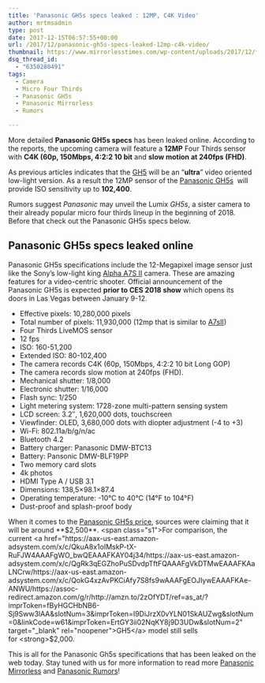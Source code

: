 ```yaml
---
title: 'Panasonic GH5s specs leaked : 12MP, C4K Video'
author: mrtmsadmin
type: post
date: 2017-12-15T06:57:55+00:00
url: /2017/12/panasonic-gh5s-specs-leaked-12mp-c4k-video/
thumbnail: https://www.mirrorlesstimes.com/wp-content/uploads/2017/12/full-panasonic-gh5s-specifications-leaked-web.jpg
dsq_thread_id:
  - "6350280491"
tags:
  - Camera
  - Micro Four Thirds
  - Panasonic GH5s
  - Panasonic Mirrorless
  - Rumors

---
```

More detailed **Panasonic GH5s specs** has been leaked online. According to the reports, the upcoming camera will feature a **12MP** Four Thirds sensor with **C4K (60p, 150Mbps, 4:2:2 10 bit** and **slow motion at 240fps (FHD)**.

As previous articles indicates that the <span class="s1"><a href="https://aax-us-east.amazon-adsystem.com/x/c/QuUm8yeGrSClVKQwbn_10YwAAAFgL7RYyAEAAAFKAUPFuIY/https://aax-us-east.amazon-adsystem.com/x/c/QokG4xzAvPKCiAfy7S8fs9wAAAFgEOJIywEAAAFKAe-ANWU/https://assoc-redirect.amazon.com/g/r/http://amzn.to/2zOfYDT/ref=as_at/?imprToken=xjoJ3V5hImkfWZM6Y621aw&slotNum=0&linkCode=w61&imprToken=ErtGY3ii02NqKY8j9D3UDw&slotNum=2" target="_blank" rel="noopener">GH5</a> </span>will be an “**ultra**” video oriented low-light version. As a result the 12MP sensor of the <a href="https://www.mirrorlesstimes.com/tags/panasonic-gh5s/" target="_blank" rel="noopener">Panasonic GH5s</a>  will provide ISO sensitivity up to **102,400**.

Rumors suggest _Panasonic_ may unveil the Lumix _GH5s_, a sister camera to their already popular micro four thirds lineup in the beginning of 2018. Before that check out the Panasonic GH5s specs below. <!--more-->

## Panasonic GH5s specs leaked online

Panasonic GH5s specifications include the 12-Megapixel image sensor just like the Sony’s low-light king <a href="https://aax-us-east.amazon-adsystem.com/x/c/QkuA8x1oIMskP-tX-RuFJW4AAAFgWO_bwQEAAAFKAY04j34/https://assoc-redirect.amazon.com/g/r/http://www.amazon.com/Sony-ILCE7SM2-mount-Camera-Full-Frame/dp/B0158SRJVQ/ref=as_at/?imprToken=fByHGCHbNB6-Sj9Sww3lAA&slotNum=1&ie=UTF8&qid=1513276234&sr=8-2&keywords=a7sii&linkCode=sl1&tag=daicamnew-20&linkId=11b731f5085ffdee4aa76ac679ccf47b" target="_blank" rel="noopener">Alpha A7S II</a> camera. These are amazing features for a video-centric shooter. Official announcement of the Panasonic GH5s is expected **prior to CES 2018 show** which opens its doors<span class="s1"> in Las Vegas between January 9-12. </span>

  * Effective pixels: 10,280,000 pixels
  * Total number of pixels: 11,930,000 (12mp that is similar to <a href="https://aax-us-east.amazon-adsystem.com/x/c/QkuA8x1oIMskP-tX-RuFJW4AAAFgWO_bwQEAAAFKAY04j34/https://assoc-redirect.amazon.com/g/r/http://www.amazon.com/Sony-ILCE7SM2-mount-Camera-Full-Frame/dp/B0158SRJVQ/ref=as_at/?imprToken=fByHGCHbNB6-Sj9Sww3lAA&slotNum=2&ie=UTF8&qid=1513276234&sr=8-2&keywords=a7sii&linkCode=sl1&tag=daicamnew-20&linkId=11b731f5085ffdee4aa76ac679ccf47b" target="_blank" rel="noopener">A7sII</a>)
  * Four Thirds LiveMOS sensor
  * 12 fps
  * ISO: 160-51,200
  * Extended ISO: 80-102,400
  * The camera records C4K (60p, 150Mbps, 4:2:2 10 bit Long GOP)
  * The camera records slow motion at 240fps (FHD).
  * Mechanical shutter: 1/8,000
  * Electronic shutter: 1/16,000
  * Flash sync: 1/250
  * Light metering system: 1728-zone multi-pattern sensing system
  * LCD screen: 3.2″, 1,620,000 dots, touchscreen
  * Viewfinder: OLED, 3,680,000 dots with diopter adjustment (-4 to +3)
  * Wi-Fi: 802.11a/b/g/n/ac
  * Bluetooth 4.2
  * Battery charger: Panasonic DMW-BTC13
  * Battery: Pansonic DMW-BLF19PP
  * Two memory card slots
  * 4k photos
  * HDMI Type A / USB 3.1
  * Dimensions: 138,5×98.1×87.4
  * Operating temperature: -10°C to 40°C (14°F to 104°F)
  * Dust-proof and splash-proof body

When it comes to the [Panasonic GH5s price][1], sources were claiming that it will be around **$2,500**. <span class="s1">For comparison, the current <a href="https://aax-us-east.amazon-adsystem.com/x/c/QkuA8x1oIMskP-tX-RuFJW4AAAFgWO_bwQEAAAFKAY04j34/https://aax-us-east.amazon-adsystem.com/x/c/QgRk3qEGZhoPuSDvdpTftFQAAAFgVkDTMwEAAAFKAaLNCrw/https://aax-us-east.amazon-adsystem.com/x/c/QokG4xzAvPKCiAfy7S8fs9wAAAFgEOJIywEAAAFKAe-ANWU/https://assoc-redirect.amazon.com/g/r/http://amzn.to/2zOfYDT/ref=as_at/?imprToken=fByHGCHbNB6-Sj9Sww3lAA&slotNum=3&imprToken=I9DiJrzX0vYLN01SkAUZwg&slotNum=0&linkCode=w61&imprToken=ErtGY3ii02NqKY8j9D3UDw&slotNum=2" target="_blank" rel="noopener">GH5</a> model still sells for <strong>$2,000</strong>.</span>

This is all for the Panasonic Gh5s specifications that has been leaked on the web today. Stay tuned with us for more information to read more <a href="https://www.mirrorlesstimes.com/tags/panasonic-mirrorless" target="_blank" rel="noopener">Panasonic Mirrorless</a> and <a href="https://www.dailycameranews.com/tag/panasonic-rumors/" target="_blank" rel="noopener">Panasonic Rumors</a>!

 [1]: https://www.mirrorlesstimes.com/2017/12/panasonic-gh5s-price-will-around-2500/